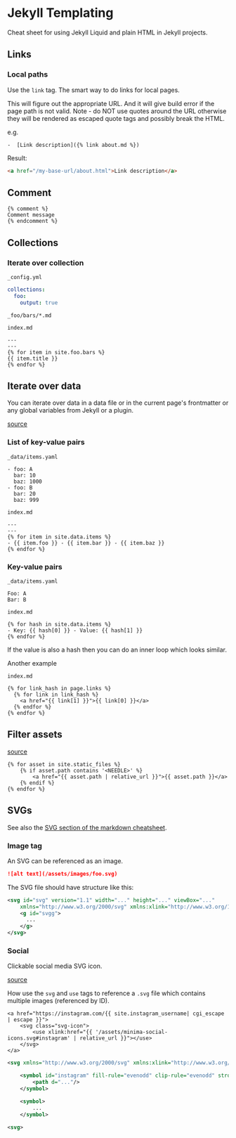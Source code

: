 # Jekyll Templating

Cheat sheet for using Jekyll Liquid and plain HTML in Jekyll projects.

## Links

### Local paths

Use the `link` tag. The smart way to do links for local pages. 

This will figure out the appropriate URL. And it will give build error if the page path is not valid.  Note - do NOT use quotes around the URL otherwise they will be rendered as escaped quote tags and possibly break the HTML.

e.g.

```
-  [Link description]({% link about.md %})
```

Result:

```html
<a href="/my-base-url/about.html">Link description</a>
```

## Comment

```
{% comment %}
Comment message
{% endcomment %}
```

## Collections


### Iterate over collection

`_config.yml`

```yaml
collections:
  foo:
    output: true
```

`_foo/bars/*.md`

`index.md`
```
---
---
{% for item in site.foo.bars %}
{{ item.title }}
{% endfor %}
```

## Iterate over data

You can iterate over data in a data file or in the current page's frontmatter or any global variables from Jekyll or a plugin.

[source](https://stackoverflow.com/questions/17677094/jekyll-for-loop-over-all-images-in-a-folder)

### List of key-value pairs

`_data/items.yaml`
```
- foo: A
  bar: 10
  baz: 1000
- foo: B
  bar: 20
  baz: 999
```

`index.md`
```
---
---
{% for item in site.data.items %}
- {{ item.foo }} - {{ item.bar }} - {{ item.baz }}
{% endfor %}
```

### Key-value pairs


`_data/items.yaml`
```
Foo: A
Bar: B
```


`index.md`
```
{% for hash in site.data.items %}
- Key: {{ hash[0] }} - Value: {{ hash[1] }}
{% endfor %}
```

If the value is also a hash then you can do an inner loop which looks similar.


Another example

`index.md`
```
{% for link_hash in page.links %}
  {% for link in link_hash %}
    <a href="{{ link[1] }}">{{ link[0] }}</a>
  {% endfor %}
{% endfor %}
```

## Filter assets

[source](https://stackoverflow.com/questions/17677094/jekyll-for-loop-over-all-images-in-a-folder)

```
{% for asset in site.static_files %}
    {% if asset.path contains '<NEEDLE>' %}
        <a href="{{ asset.path | relative_url }}">{{ asset.path }}</a>
    {% endif %}
{% endfor %}
```

## SVGs

See also the [SVG section of the markdown cheatsheet](/cheatsheets/markdown.md#svgs).

### Image tag

An SVG can be referenced as an image.

```markdown
![alt text](/assets/images/foo.svg)
```

The SVG file should have structure like this:

```xml
<svg id="svg" version="1.1" width="..." height="..." viewBox="..."
    xmlns="http://www.w3.org/2000/svg" xmlns:xlink="http://www.w3.org/1999/xlink">
    <g id="svgg">
      ...
    </g>
</svg>
```

### Social

Clickable social media SVG icon.

[source](https://github.com/jekyll/minima/blob/master/_includes/social.html)

How use the `svg` and `use` tags to reference a `.svg` file which contains multiple images (referenced by ID).

```jekyll
<a href="https://instagram.com/{{ site.instagram_username| cgi_escape | escape }}">
    <svg class="svg-icon">
        <use xlink:href="{{ '/assets/minima-social-icons.svg#instagram' | relative_url }}"></use>
    </svg>
</a>
```

```xml
<svg xmlns="http://www.w3.org/2000/svg" xmlns:xlink="http://www.w3.org/1999/xlink">

    <symbol id="instagram" fill-rule="evenodd" clip-rule="evenodd" stroke-linejoin="round" stroke-miterlimit="1.414">
        <path d="..."/>
    </symbol>

    <symbol>
        ...
    </symbol>

<svg>
```
<!--stackedit_data:
eyJoaXN0b3J5IjpbLTgxMzM0Njk1OV19
-->